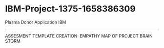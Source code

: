 # IBM-Project-1375-1658386309
Plasma Donor Application
IBM 
******************
ASSESMENT TEMPLATE CREATION:
EMPATHY MAP OF PROJECT
BRAIN STORM
